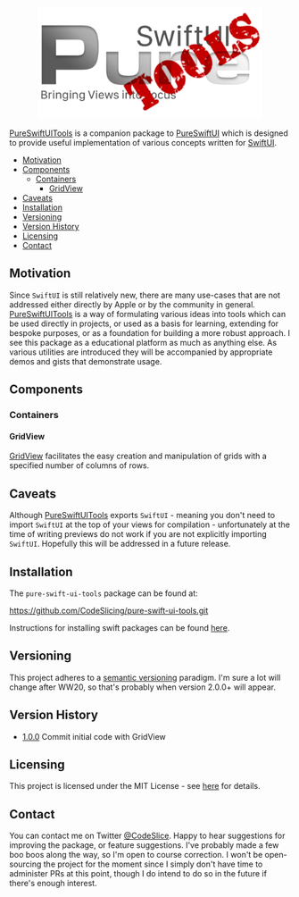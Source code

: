 
<p align="center">
<img src="./Assets/Images/pure-swift-ui-tools-logo.png" width="400"/>
</p>

[PureSwiftUITools][pure-swift-ui-tools] is a companion package to [PureSwiftUI][pure-swift-ui] which is designed to provide useful implementation of various concepts written for [SwiftUI][swift-ui].

- [Motivation](#motivation)
- [Components](#components)
  - [Containers](#containers)
    - [GridView](#gridview)
- [Caveats](#caveats)
- [Installation](#installation)
- [Versioning](#versioning)
- [Version History](#version-history)
- [Licensing](#licensing)
- [Contact](#contact)

## Motivation

Since `SwiftUI` is still relatively new, there are many use-cases that are not addressed either directly by Apple or by the community in general. [PureSwiftUITools][pure-swift-ui-tools] is a way of formulating various ideas into tools which can be used directly in projects, or used as a basis for learning, extending for bespoke purposes, or as a foundation for building a more robust approach. I see this package as a educational platform as much as anything else. As various utilities are introduced they will be accompanied by appropriate demos and gists that demonstrate usage.

## Components

### Containers

#### GridView

[GridView][containers-grid-view] facilitates the easy creation and manipulation of grids with a specified number of columns of rows.

## Caveats

Although [PureSwiftUITools][pure-swift-ui-tools] exports `SwiftUI` - meaning you don't need to import `SwiftUI` at the top of your views for compilation - unfortunately at the time of writing previews do not work if you are not explicitly importing `SwiftUI`. Hopefully this will be addressed in a future release.

## Installation

The `pure-swift-ui-tools` package can be found at:

<https://github.com/CodeSlicing/pure-swift-ui-tools.git>

Instructions for installing swift packages can be found [here][swift-package-installation].

## Versioning

This project adheres to a [semantic versioning](https://semver.org) paradigm. I'm sure a lot will change after WW20, so that's probably when version 2.0.0+ will appear.

## Version History

- [1.0.0][tag-1.0.0] Commit initial code with GridView

## Licensing

This project is licensed under the MIT License - see [here][mit-licence] for details.

## Contact

You can contact me on Twitter [@CodeSlice][codeslice-twitter]. Happy to hear suggestions for improving the package, or feature suggestions. I've probably made a few boo boos along the way, so I'm open to course correction. I won't be open-sourcing the project for the moment since I simply don't have time to administer PRs at this point, though I do intend to do so in the future if there's enough interest.

<!---
 external links:
--->

[pure-swift-ui]: https://github.com/CodeSlicing/pure-swift-ui
[pure-swift-ui-tools]: https://github.com/CodeSlicing/pure-swift-ui-tools
[codeslice-twitter]: https://twitter.com/CodeSlice
[swift-ui]: https://developer.apple.com/xcode/swiftui/
[swift-functions]: https://docs.swift.org/swift-book/LanguageGuide/Functions.html
[swift-package-installation]: https://medium.com/better-programming/add-swift-package-dependency-to-an-ios-project-with-xcode-11-remote-local-public-private-3a7577fac6b2

<!---
gists:
--->

[gist-offset-to-position-demo]: https://gist.github.com/CodeSlicing/2c5376552fa8c27456925370403caa46
[gist-relative-offset-demo]: https://gist.github.com/CodeSlicing/6873695fd0113c27d5cdd8591eca9d1d

<!---
version links:
--->

[tag-1.0.0]: https://github.com/CodeSlicing/pure-swift-ui-rools/tree/1.0.0

<!---
 local docs:
--->

[mit-licence]: ./Assets/Docs/LICENCE.md
[containers-grid-view]: ./Assets/Docs/Components/Containers/GridView/grid-view.md
